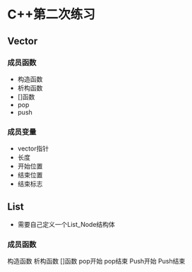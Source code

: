 # C++第二次练习
## Vector
### 成员函数
- 构造函数
- 析构函数
- []函数
- pop
- push

### 成员变量
- vector指针
- 长度
- 开始位置
- 结束位置
- 结束标志

## List
- 需要自己定义一个List_Node结构体

### 成员函数
构造函数
析构函数
[]函数
pop开始
pop结束
Push开始
Push结束